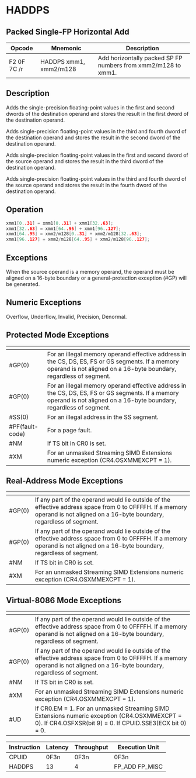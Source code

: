 # HADDPS
 
## Packed Single-FP Horizontal Add
 
 
|Opcode|Mnemonic|Description|
|-|-|-|
|F2 0F 7C /r|HADDPS xmm1, xmm2/m128|Add horizontally packed SP FP numbers from xmm2/m128 to xmm1.|
 
## Description
 
Adds the single-precision floating-point values in the first and second dwords of the destination operand and stores the result in the first dword of the destination operand.
 
Adds single-precision floating-point values in the third and fourth dword of the destination operand and stores the result in the second dword of the destination operand.
 
Adds single-precision floating-point values in the first and second dword of the source operand and stores the result in the third dword of the destination operand.
 
Adds single-precision floating-point values in the third and fourth dword of the source operand and stores the result in the fourth dword of the destination operand.
 
 
## Operation
 
```c
xmm1[0..31] = xmm1[0..31] + xmm1[32..63];
xmm1[32..63] = xmm1[64..95] + xmm1[96..127];
xmm1[64..95] = xmm2/m128[0..31] + xmm2/m128[32..63];
xmm1[96..127] = xmm2/m128[64..95] + xmm2/m128[96..127];

```
 
 
## Exceptions
 
When the source operand is a memory operand, the operand must be aligned on a 16-byte boundary or a general-protection exception (#GP) will be generated.
 
## Numeric Exceptions
 
Overflow, Underflow, Invalid, Precision, Denormal.
 
## Protected Mode Exceptions
 
|[]()||
|-|-|
|#GP(0)|For an illegal memory operand effective address in the CS, DS, ES, FS or GS segments. If a memory operand is not aligned on a 16-byte boundary, regardless of segment.|
|#GP(0)|For an illegal memory operand effective address in the CS, DS, ES, FS or GS segments. If a memory operand is not aligned on a 16-byte boundary, regardless of segment.|
|#SS(0)|For an illegal address in the SS segment.|
|#PF(fault-code)|For a page fault.|
|#NM|If TS bit in CR0 is set.|
|#XM|For an unmasked Streaming SIMD Extensions numeric exception (CR4.OSXMMEXCPT = 1).|
 
## Real-Address Mode Exceptions
 
|[]()||
|-|-|
|#GP(0)|If any part of the operand would lie outside of the effective address space from 0 to 0FFFFH. If a memory operand is not aligned on a 16-byte boundary, regardless of segment.|
|#GP(0)|If any part of the operand would lie outside of the effective address space from 0 to 0FFFFH. If a memory operand is not aligned on a 16-byte boundary, regardless of segment.|
|#NM|If TS bit in CR0 is set.|
|#XM|For an unmasked Streaming SIMD Extensions numeric exception (CR4.OSXMMEXCPT = 1).|
 
## Virtual-8086 Mode Exceptions
 
|[]()||
|-|-|
|#GP(0)|If any part of the operand would lie outside of the effective address space from 0 to 0FFFFH. If a memory operand is not aligned on a 16-byte boundary, regardless of segment.|
|#GP(0)|If any part of the operand would lie outside of the effective address space from 0 to 0FFFFH. If a memory operand is not aligned on a 16-byte boundary, regardless of segment.|
|#NM|If TS bit in CR0 is set.|
|#XM|For an unmasked Streaming SIMD Extensions numeric exception (CR4.OSXMMEXCPT = 1).|
|#UD|If CR0.EM = 1. For an unmasked Streaming SIMD Extensions numeric exception (CR4.OSXMMEXCPT = 0). If CR4.OSFXSR(bit 9) = 0. If CPUID.SSE3(ECX bit 0) = 0.|
 
|Instruction|Latency|Throughput|Execution Unit|
|-|-|-|-|
|CPUID|0F3n|0F3n|0F3n|
|HADDPS|13|4|FP_ADD FP_MISC|
